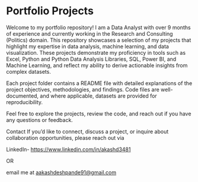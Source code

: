 # Portfolio Projects

Welcome to my portfolio repository! I am a Data Analyst with over 9 months of experience and currently working in the Research and Consulting (Politics) domain. This repository showcases a selection of my projects that highlight my expertise in data analysis, machine learning, and data visualization. These projects demonstrate my proficiency in tools such as Excel, Python and Python Data Analysis Libraries, SQL, Power BI, and Machine Learning, and reflect my ability to derive actionable insights from complex datasets.

Each project folder contains a README file with detailed explanations of the project objectives, methodologies, and findings. Code files are well-documented, and where applicable, datasets are provided for reproducibility.

Feel free to explore the projects, review the code, and reach out if you have any questions or feedback.

Contact
If you’d like to connect, discuss a project, or inquire about collaboration opportunities, please reach out via 

LinkedIn- https://www.linkedin.com/in/akashd3481

OR 

email me at aakashdeshpande91@gmail.com
